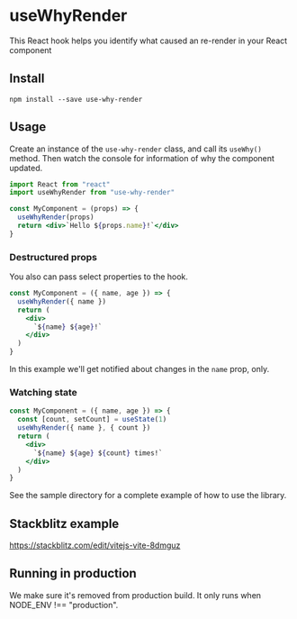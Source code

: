 # useWhyRender

This React hook helps you identify what caused an re-render in your React component

## Install

`npm install --save use-why-render`

## Usage

Create an instance of the `use-why-render` class, and call its `useWhy()` method. Then watch the console for information of why the component updated.

```jsx
import React from "react"
import useWhyRender from "use-why-render"

const MyComponent = (props) => {
  useWhyRender(props)
  return <div>`Hello ${props.name}!`</div>
}
```

### Destructured props

You also can pass select properties to the hook.

```jsx
const MyComponent = ({ name, age }) => {
  useWhyRender({ name })
  return (
    <div>
      `${name} ${age}!`
    </div>
  )
}
```

In this example we'll get notified about changes in the `name` prop, only.

### Watching state

```jsx
const MyComponent = ({ name, age }) => {
  const [count, setCount] = useState(1)
  useWhyRender({ name }, { count })
  return (
    <div>
      `${name} ${age} ${count} times!`
    </div>
  )
}
```

See the sample directory for a complete example of how to use the library.

## Stackblitz example

https://stackblitz.com/edit/vitejs-vite-8dmguz

## Running in production

We make sure it's removed from production build. It only runs when NODE_ENV !== "production".
